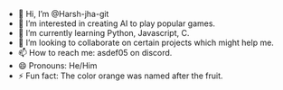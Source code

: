 - 👋 Hi, I’m @Harsh-jha-git
- 👀 I’m interested in creating AI to play popular games.
- 🌱 I’m currently learning Python, Javascript, C.
- 💞️ I’m looking to collaborate on certain projects which might help me.
- 📫 How to reach me: asdef05 on discord.
- 😄 Pronouns: He/Him
- ⚡ Fun fact: The color orange was named after the fruit.

<!---
Harsh-jha-git/Harsh-jha-git is a ✨ special ✨ repository because its `README.md` (this file) appears on your GitHub profile.
You can click the Preview link to take a look at your changes.
--->
